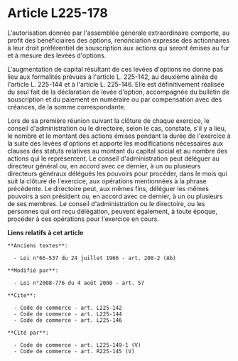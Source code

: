 # Article L225-178

L'autorisation donnée par l'assemblée générale extraordinaire comporte, au profit des bénéficiaires des options, renonciation
expresse des actionnaires à leur droit préférentiel de souscription aux actions qui seront émises au fur et à mesure des
levées d'options.

L'augmentation de capital résultant de ces levées d'options ne donne pas lieu aux formalités prévues à l'article L. 225-142,
au deuxième alinéa de l'article L. 225-144 et à l'article L. 225-146. Elle est définitivement réalisée du seul fait de la
déclaration de levée d'option, accompagnée du bulletin de souscription et du paiement en numéraire ou par compensation avec
des créances, de la somme correspondante. 

Lors de sa première réunion suivant la clôture de chaque exercice, le conseil d'administration ou le directoire, selon le
cas, constate, s'il y a lieu, le nombre et le montant des actions émises pendant la durée de l'exercice à la suite des levées
d'options et apporte les modifications nécessaires aux clauses des statuts relatives au montant du capital social et au
nombre des actions qui le représentent. Le conseil d'administration peut déléguer au directeur général ou, en accord avec ce
dernier, à un ou plusieurs directeurs généraux délégués les pouvoirs pour procéder, dans le mois qui suit la clôture de
l'exercice, aux opérations mentionnées à la phrase précédente. Le directoire peut, aux mêmes fins, déléguer les mêmes
pouvoirs à son président ou, en accord avec ce dernier, à un ou plusieurs de ses membres. Le conseil d'administration ou le
directoire, ou les personnes qui ont reçu délégation, peuvent également, à toute époque, procéder à ces opérations pour
l'exercice en cours.

**Liens relatifs à cet article**

	**Anciens textes**:

	  - Loi n°66-537 du 24 juillet 1966 - art. 208-2 (Ab)

	**Modifié par**:

	  - Loi n°2008-776 du 4 août 2008 - art. 57

	**Cite**:

	  - Code de commerce - art. L225-142
	  - Code de commerce - art. L225-144
	  - Code de commerce - art. L225-146

	**Cité par**:

	  - Code de commerce - art. L225-149-1 (V)
	  - Code de commerce - art. R225-145 (V)
